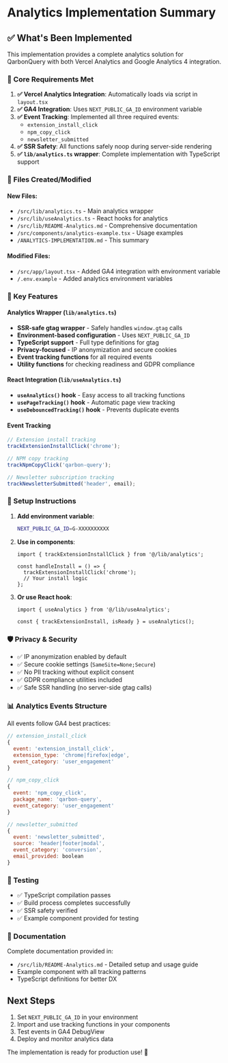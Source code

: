 # Analytics Implementation Summary

## ✅ What's Been Implemented

This implementation provides a complete analytics solution for QarbonQuery with both Vercel
Analytics and Google Analytics 4 integration.

### 🎯 Core Requirements Met

1. **✅ Vercel Analytics Integration**: Automatically loads via script in `layout.tsx`
2. **✅ GA4 Integration**: Uses `NEXT_PUBLIC_GA_ID` environment variable
3. **✅ Event Tracking**: Implemented all three required events:
   - `extension_install_click`
   - `npm_copy_click`
   - `newsletter_submitted`
4. **✅ SSR Safety**: All functions safely noop during server-side rendering
5. **✅ `lib/analytics.ts` wrapper**: Complete implementation with TypeScript support

### 📁 Files Created/Modified

#### New Files:

- `/src/lib/analytics.ts` - Main analytics wrapper
- `/src/lib/useAnalytics.ts` - React hooks for analytics
- `/src/lib/README-Analytics.md` - Comprehensive documentation
- `/src/components/analytics-example.tsx` - Usage examples
- `/ANALYTICS-IMPLEMENTATION.md` - This summary

#### Modified Files:

- `/src/app/layout.tsx` - Added GA4 integration with environment variable
- `/.env.example` - Added analytics environment variables

### 🚀 Key Features

#### Analytics Wrapper (`lib/analytics.ts`)

- **SSR-safe gtag wrapper** - Safely handles `window.gtag` calls
- **Environment-based configuration** - Uses `NEXT_PUBLIC_GA_ID`
- **TypeScript support** - Full type definitions for gtag
- **Privacy-focused** - IP anonymization and secure cookies
- **Event tracking functions** for all required events
- **Utility functions** for checking readiness and GDPR compliance

#### React Integration (`lib/useAnalytics.ts`)

- **`useAnalytics()` hook** - Easy access to all tracking functions
- **`usePageTracking()` hook** - Automatic page view tracking
- **`useDebouncedTracking()` hook** - Prevents duplicate events

#### Event Tracking

```javascript
// Extension install tracking
trackExtensionInstallClick('chrome');

// NPM copy tracking
trackNpmCopyClick('qarbon-query');

// Newsletter subscription tracking
trackNewsletterSubmitted('header', email);
```

### 🔧 Setup Instructions

1. **Add environment variable**:

   ```bash
   NEXT_PUBLIC_GA_ID=G-XXXXXXXXXX
   ```

2. **Use in components**:

   ```tsx
   import { trackExtensionInstallClick } from '@/lib/analytics';

   const handleInstall = () => {
     trackExtensionInstallClick('chrome');
     // Your install logic
   };
   ```

3. **Or use React hook**:

   ```tsx
   import { useAnalytics } from '@/lib/useAnalytics';

   const { trackExtensionInstall, isReady } = useAnalytics();
   ```

### 🛡️ Privacy & Security

- ✅ IP anonymization enabled by default
- ✅ Secure cookie settings (`SameSite=None;Secure`)
- ✅ No PII tracking without explicit consent
- ✅ GDPR compliance utilities included
- ✅ Safe SSR handling (no server-side gtag calls)

### 📊 Analytics Events Structure

All events follow GA4 best practices:

```javascript
// extension_install_click
{
  event: 'extension_install_click',
  extension_type: 'chrome|firefox|edge',
  event_category: 'user_engagement'
}

// npm_copy_click
{
  event: 'npm_copy_click',
  package_name: 'qarbon-query',
  event_category: 'user_engagement'
}

// newsletter_submitted
{
  event: 'newsletter_submitted',
  source: 'header|footer|modal',
  event_category: 'conversion',
  email_provided: boolean
}
```

### 🧪 Testing

- ✅ TypeScript compilation passes
- ✅ Build process completes successfully
- ✅ SSR safety verified
- ✅ Example component provided for testing

### 📝 Documentation

Complete documentation provided in:

- `/src/lib/README-Analytics.md` - Detailed setup and usage guide
- Example component with all tracking patterns
- TypeScript definitions for better DX

## Next Steps

1. Set `NEXT_PUBLIC_GA_ID` in your environment
2. Import and use tracking functions in your components
3. Test events in GA4 DebugView
4. Deploy and monitor analytics data

The implementation is ready for production use! 🎉
